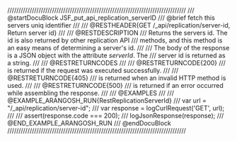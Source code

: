 ////////////////////////////////////////////////////////////////////////////////
/// @startDocuBlock JSF_put_api_replication_serverID
/// @brief fetch this servers uniq identifier
///
/// @RESTHEADER{GET /_api/replication/server-id, Return server id}
///
/// @RESTDESCRIPTION
/// Returns the servers id. The id is also returned by other replication API
/// methods, and this method is an easy means of determining a server's id.
///
/// The body of the response is a JSON object with the attribute *serverId*. The
/// server id is returned as a string.
///
/// @RESTRETURNCODES
///
/// @RESTRETURNCODE{200}
/// is returned if the request was executed successfully.
///
/// @RESTRETURNCODE{405}
/// is returned when an invalid HTTP method is used.
///
/// @RESTRETURNCODE{500}
/// is returned if an error occurred while assembling the response.
///
/// @EXAMPLES
///
/// @EXAMPLE_ARANGOSH_RUN{RestReplicationServerId}
///     var url = "/_api/replication/server-id";
///     var response = logCurlRequest('GET', url);
///
///     assert(response.code === 200);
///     logJsonResponse(response);
/// @END_EXAMPLE_ARANGOSH_RUN
/// @endDocuBlock
////////////////////////////////////////////////////////////////////////////////